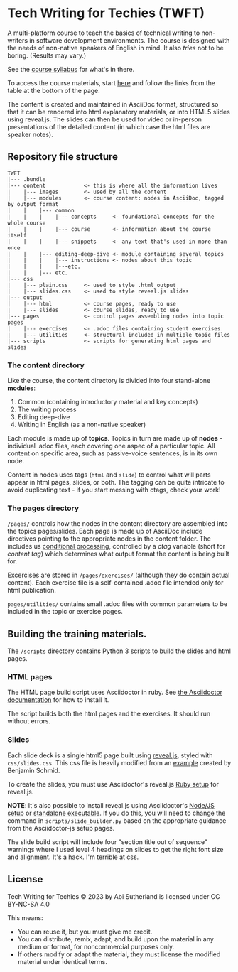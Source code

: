 # Tech Writing for Techies (TWFT)

A multi-platform course to teach the basics of technical writing to non-writers in software development environments. The course is designed with the needs of non-native speakers of English in mind. It also _tries_ not to be boring. (Results may vary.)

See the [course syllabus](Syllabus.md) for what's in there.

To access the course materials, start [here](./output/html/00-00-course-overview.html) and follow the links from the table at the bottom of the page.

The content is created and maintained in AsciiDoc format, structured so that it can be rendered into html explanatory materials, or into HTML5 slides using reveal.js. The slides can then be used for video or in-person presentations of the detailed content (in which case the html files are speaker notes).


## Repository file structure

```
TWFT
|--- .bundle
|--- content            <- this is where all the information lives
|    |--- images        <- used by all the content
|    |--- modules       <- course content: nodes in AsciiDoc, tagged by output format
|    |    |--- common
|    |    |    |--- concepts     <- foundational concepts for the whole course
|    |    |    |--- course       <- information about the course itself
|    |    |    |--- snippets     <- any text that's used in more than once 
|    |    |--- editing-deep-dive <- module containing several topics
|    |    |    |--- instructions <- nodes about this topic
|    |    |    |---etc.
|    |    |--- etc.
|--- css
|    |--- plain.css     <- used to style .html output
|    |--- slides.css    <- used to style reveal.js slides
|--- output
|    |--- html          <- course pages, ready to use
|    |--- slides        <- course slides, ready to use
|--- pages              <- control pages assembling nodes into topic pages
|    |--- exercises     <- .adoc files containing student exercises
|    |--- utilities     <- structural included in multiple topic files
|--- scripts            <- scripts for generating html pages and slides
```

### The content directory

Like the course, the content directory is divided into four stand-alone **modules**:

1. Common (containing introductory material and key concepts)
2. The writing process
3. Editing deep-dive
4. Writing in English (as a non-native speaker)

Each module is made up of **topics**. Topics in turn are made up of **nodes** - individual .adoc files, each covering one aspec of a particular topic. All content on specific area, such as passive-voice sentences, is in its own node.

Content in nodes uses tags (`html` and `slide`) to control what will parts appear in html pages, slides, or both. The tagging can be quite intricate to avoid duplicating text - if you start messing with ctags, check your work!


### The pages directory

`/pages/` controls how the nodes in the content directory are assembled into the topics pages/slides. Each page is made up of AsciiDoc include directives pointing to the appropriate nodes in the content folder. The includes us [conditional processing](https://docs.asciidoctor.org/asciidoc/latest/directives/conditionals/), controlled by a *ctag* variable (short for _content tag_) which determines what output format the content is being built for.

Excercises are stored in `/pages/exercises/` (although they do contain actual content). Each exercise file is a self-contained .adoc file intended only for html publication.

`pages/utilities/` contains small .adoc files with common parameters to be included in the topic or exercise pages.

## Building the training materials.

The `/scripts` directory contains Python 3 scripts to build the slides and html pages.

### HTML pages

The HTML page build script uses Asciidoctor in ruby. See [the Asciidoctor documentation](https://docs.asciidoctor.org) for how to install it.

The script builds both the html pages and the exercises. It should run without errors.

### Slides

Each slide deck is a single html5 page built using [reveal.js](https://revealjs.com/), styled with `css/slides.css`. This css file is heavily modified from an [example](https://github.com/bentolor/java9to13/blob/master/docs/css/presentation.css) created by Benjamin Schmid.

To create the slides, you must use Asciidoctor's reveal.js [Ruby setup](https://docs.asciidoctor.org/reveal.js-converter/latest/setup/ruby-setup/) for reveal.js.

**NOTE**: It's also possible to install reveal.js using Asciidoctor's [Node/JS setup](https://docs.asciidoctor.org/reveal.js-converter/latest/setup/node-js-setup/) or [standalone executable](https://docs.asciidoctor.org/reveal.js-converter/latest/setup/standalone-executable/). If you do this, you will need to change the command in `scripts/slide_builder.py` based on the appropriate guidance from the Asciidoctor-js setup pages.

The slide build script will include four "section title out of sequence" warnings where I used level 4 headings on slides to get the right font size and alignment. It's a hack. I'm terrible at css.

## License

Tech Writing for Techies © 2023 by Abi Sutherland is licensed under CC BY-NC-SA 4.0

This means:
* You can reuse it, but you must give me credit.
* You can distribute, remix, adapt, and build upon the material in any medium or format, for noncommercial purposes only.
* If others modify or adapt the material, they must license the modified material under identical terms.
